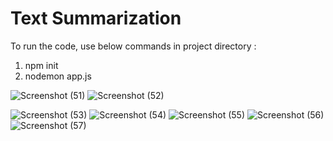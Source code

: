 # Text Summarization

To run the code, use below commands in project directory :
1. npm init
2. nodemon app.js

![Screenshot (51)](https://github.com/0username1/Text-Summarizer/assets/102278744/100e6465-30b6-4d44-8c11-62d6e45e693d)
![Screenshot (52)](https://github.com/0username1/Text-Summarizer/assets/102278744/d9025a93-07a3-4ca6-b31e-0d7d4436f914)


![Screenshot (53)](https://github.com/0username1/Text-Summarizer/assets/102278744/f1e25d17-214b-4936-a3fe-ea7780b6f541)
![Screenshot (54)](https://github.com/0username1/Text-Summarizer/assets/102278744/7ae7c898-6c2c-4fb0-ae21-dd1930e96488)
![Screenshot (55)](https://github.com/0username1/Text-Summarizer/assets/102278744/a8def44a-883e-46cb-b1f5-cd4e34277c82)
![Screenshot (56)](https://github.com/0username1/Text-Summarizer/assets/102278744/5d4ea5f3-f409-46cf-ba68-1a04bd867de0)
![Screenshot (57)](https://github.com/0username1/Text-Summarizer/assets/102278744/fba1a513-b09a-497b-bda6-988a984be2f7)
